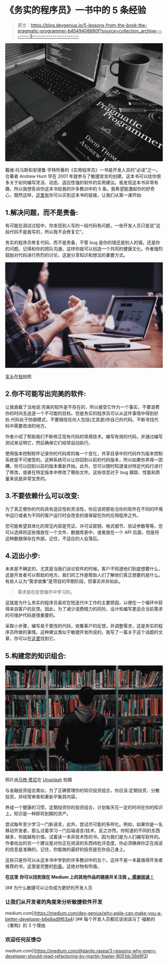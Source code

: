 # 《务实的程序员》一书中的 5 条经验

> 原文：<https://blog.devgenius.io/5-lessons-from-the-book-the-pragmatic-programmer-b4549408880f?source=collection_archive---------3----------------------->

![](img/00f2c828cae3cc6933afa3844aafb797.png)

戴维·托马斯和安德鲁·亨特所著的《实用程序员》一书是开发人员的“必读”之一。合著者 Andrew Hunt 早在 2001 年就参与了敏捷宣言的创建。这本书可以给你很多关于如何编写灵活、动态、适应性强的软件的实用建议。我发现这本书非常有趣，所以我想告诉你这本书给我的许多教训中的 5 条。我希望能激起你的好奇心，既然这样，[这里有](https://www.pragmaticprogrammer.com/titles/tpp20/the-pragmatic-programmer-20th-anniversary-edition/)你可以买到这本书的链接。让我们从第一课开始:

## 1.解决问题，而不是责备:

有可能在调试过程中，你发现别人写的一段代码有问题，一些开发人员只是说“这段代码不是我写的，所以我不会修复它”。

务实的程序员修复代码，而不是责备，不管 bug 是你的错还是别人的错。还是你的问题。记得和你的团队沟通，这样你就可以创造一个共同的健康文化。作者强烈鼓励对代码进行热烈的讨论，这是分享知识和想法的重要方式。

![](img/c7278b099435a4622dab8ca3d1431ae2.png)

[车头](https://unsplash.com/@headwayio?utm_source=unsplash&utm_medium=referral&utm_content=creditCopyText)在[档](https://unsplash.com/s/photos/meeting?utm_source=unsplash&utm_medium=referral&utm_content=creditCopyText)拍照

## 2.你不可能写出完美的软件:

让我直截了当地说:完美的软件是不存在的，所以接受它作为一个事实，不要浪费你的时间去追逐一个不可能的目标。但是务实的程序员可以从这件事情中得到好处:代码处于防御模式，不要相信任何人包括(尤其是)你自己的代码。不断寻找代码中需要改进的地方。

作者介绍了帮助我们不断修正现有代码的常用技术。编写有效的代码，并通过编写测试来证明它，然后确保它们经常自动执行。

使用版本控制软件记录你的代码库的每一个变化，共享目录中的代码作为版本控制系统是不可接受的。这种系统可以让你回到以前的代码版本，所以如果你弄得一团糟，你可以回到以前的版本重新开始。此外，您可以随时知道谁对特定代码行进行了修改，或者在特定版本中修改了哪些文件。这些信息对于 bug 跟踪、性能和质量来说是非常宝贵的。

## 3.不要依赖什么可以改变:

为了真正使你的代码具有适应性和灵活性，你应该把那些当你的软件在不同的环境中运行或者为不同的客户运行时会改变的值保留在你的应用程序之外。

您可能希望具体化的常见内容是凭证、许可证密钥、格式细节、验证参数等等。您可以选择将这些值放在一个文件、数据库表中，或者放在一个 API 后面，但是将这种数据保存在外部。记住，不适应的人会落后。

## 4.迈出小步:

未来是不确定的，尤其是当我们谈论软件的时候。客户不知道他们到底想要什么，这是开发者可以帮助的地方。我们的工作是帮助人们了解他们真正想要的是什么。有些人认为“需求收集”是项目的早期阶段，但事实并非如此。

> 需求是在反馈循环中学习的。

这就是为什么务实的程序员喜欢在短迭代中工作的主要原因，以便在一个循环中获得来自客户的反馈。因此，为了减少浪费精力的风险，设计和编写更适合当前需求的可维护代码是很重要的。

采取小步骤，编写易于更改的代码，收集客户的反馈，并调整需求，这是务实的程序员所做的事情。这种建议类似于敏捷开发所说的，我写了一篇关于这个话题的文章，你可以在[这里](https://medium.com/dev-genius/why-agile-can-make-you-a-better-developer-b6e8ad9f63a4)找到它。

## 5.构建您的知识组合:

![](img/ae908c1585ae81cac2eccc877145fa26.png)

照片由[马修·费尼](https://unsplash.com/@matt__feeney?utm_source=unsplash&utm_medium=referral&utm_content=creditCopyText)在 [Unsplash](https://unsplash.com/s/photos/knowledge?utm_source=unsplash&utm_medium=referral&utm_content=creditCopyText) 拍摄

与金融投资组合类似，为了正确管理你的知识投资组合，你应该:定期投资，分散投资，并经常审查和重新平衡其内容。

养成一个健康的习惯，定期投资你的投资组合，计划每天花一定的时间在你的知识上。知识是一种即将到期的资产。

尝试每年至少学习一门新语言，此外，尝试尽可能的多样化。例如，如果你是一名移动开发者，那么试着学习一门后端语言/技术，反之亦然。你知道的不同的东西越多，你就越有价值。试着读一本非技术性的书，因为我们是为人们编写软件的。作者给出的另一个建议是对你正在阅读的东西持批评态度，你必须确保你正在阅读的信息是准确的。记住，你能做的最好的投资是在你自己身上。

这些只是你可以从这本书中学到的许多教训中的五个。这并不是一本最值得开发者推荐的书，这里是完整的[列表](https://dev.to/awwsmm/20-most-recommended-books-for-software-developers-5578)。这绝对物有所值。

**在这里** **你可以找到我在 Medium 上的其他作品的链接并关注我** [**。感谢阅读！**](https://medium.com/@danilo.raspa)

[](https://medium.com/dev-genius/why-agile-can-make-you-a-better-developer-b6e8ad9f63a4) [## 为什么敏捷可以让你成为更好的开发人员

### 让我们从开发者的角度来分析敏捷软件开发

medium.com](https://medium.com/dev-genius/why-agile-can-make-you-a-better-developer-b6e8ad9f63a4) [](https://medium.com/@danilo.raspa/3-reasons-why-every-developer-should-read-refactoring-by-martin-fowler-8051dc39d9f3) [## 每个开发人员都应该阅读马丁·福勒的《重构》的 3 个理由

### 欢迎任何反馈😊

medium.com](https://medium.com/@danilo.raspa/3-reasons-why-every-developer-should-read-refactoring-by-martin-fowler-8051dc39d9f3)